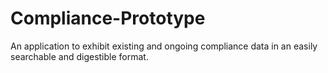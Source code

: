 # Compliance-Prototype
An application to exhibit existing and ongoing compliance data in an easily searchable and digestible format.

